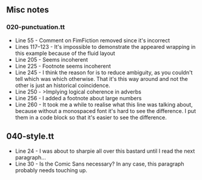Misc notes
----------

### 020-punctuation.tt

* Line 55 - Comment on FimFiction removed since it's incorrect
* Lines 117–123 - It's impossible to demonstrate the appeared wrapping in this example because of the fluid layout
* Line 205 - Seems incoherent
* Line 225 - Footnote seems incoherent
* Line 245 - I think the reason for is to reduce ambiguity, as you couldn't tell which was which otherwise. That it's this way around and not the other is just an historical coincidence.
* Line 250 - >Implying logical coherence in adverbs
* Line 256 - I added a footnote about large numbers
* Line 260 - It took me a while to realise what this line was talking about, because without a monospaced font it's hard to see the difference. I put them in a code block so that it's easier to see the difference.

## 040-style.tt

* Line 24 - I was about to sharpie all over this bastard until I read the next paragraph...
* Line 30 - Is the Comic Sans necessary? In any case, this paragraph probably needs touching up.